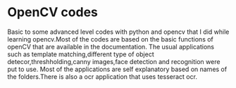 # OpenCV codes

Basic to some advanced level codes with python and opencv that I did while learning opencv.Most of the codes are based on the basic functions
of openCV that are available in the documentation.
The usual applications such as template matching,different type of object detecor,threshholding,canny images,face detection and recognition were put to use.
Most of the applications are self explanatory based on names of the folders.There is also a ocr application that uses tesseract ocr.
